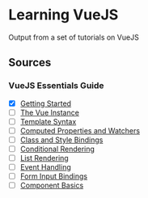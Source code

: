 # Learning VueJS

Output from a set of tutorials on VueJS

## Sources

### VueJS Essentials Guide

* [x] [Getting Started](https://vuejs.org/v2/guide/index.html)
* [ ] [The Vue Instance](https://vuejs.org/v2/guide/instance.html)
* [ ] [Template Syntax](https://vuejs.org/v2/guide/syntax.html)
* [ ] [Computed Properties and Watchers](https://vuejs.org/v2/guide/computed.html)
* [ ] [Class and Style Bindings](https://vuejs.org/v2/guide/class-and-style.html)
* [ ] [Conditional Rendering](https://vuejs.org/v2/guide/conditional.html)
* [ ] [List Rendering](https://vuejs.org/v2/guide/list.html)
* [ ] [Event Handling](https://vuejs.org/v2/guide/events.html)
* [ ] [Form Input Bindings](https://vuejs.org/v2/guide/forms.html)
* [ ] [Component Basics](https://vuejs.org/v2/guide/components.html)
